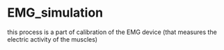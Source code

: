 # EMG_simulation
this process is a part of calibration of the EMG device (that measures the electric activity of the muscles)
